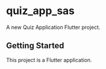 # quiz_app_sas

A new Quiz Application Flutter project.

## Getting Started

This project is a Flutter application.
